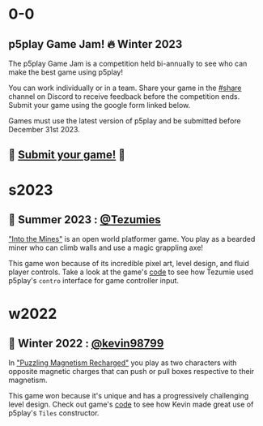 # 0-0

## p5play Game Jam! 🔥 Winter 2023

The p5play Game Jam is a competition held bi-annually to see who can make the best game using p5play!

You can work individually or in a team. Share your game in the [#share](https://discord.gg/3UTbqUgmPF) channel on Discord to receive feedback before the competition ends. Submit your game using the google form linked below.

Games must use the latest version of p5play and be submitted before December 31st 2023.

## 🎉 [Submit your game!](https://forms.gle/xn2PvsC8FA8Hf8Qo8) 🎉

# s2023

## 🥇 Summer 2023 : [@Tezumies](https://twitter.com/Tezumies)

["Into the Mines"](https://tezumie.github.io/into-the-mines) is an open world platformer game. You play as a bearded miner who can climb walls and use a magic grappling axe!

This game won because of its incredible pixel art, level design, and fluid player controls. Take a look at the game's [code](https://github.com/Tezumie/into-the-mines) to see how Tezumie used p5play's `contro` interface for game controller input.

# w2022

## 🥇 Winter 2022 : [@kevin98799](https://kevin98799.itch.io)

In ["Puzzling Magnetism Recharged"](https://kevin98799.itch.io/puzzling-magnetism-recharged) you play as two characters with opposite magnetic charges that can push or pull boxes respective to their magnetism.

This game won because it's unique and has a progressively challenging level design. Check out game's [code](https://v6p9d9t4.ssl.hwcdn.net/html/7146864/sketch.js) to see how Kevin made great use of p5play's `Tiles` constructor.
